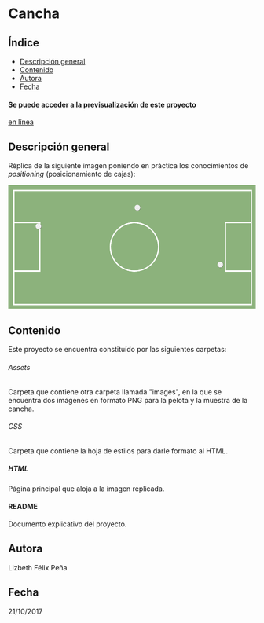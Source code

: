 Cancha
=============
Índice
------
* [Descripción general](#cabecera1)
* [Contenido](#cabecera2)
* [Autora](#cabecera3)
* [Fecha](#cabecera4)

#### Se puede acceder a la previsualización de este proyecto
[en línea](https://lizbethfp.github.io/cancha/)

Descripción general
-------------------
Réplica de la siguiente imagen poniendo en práctica los conocimientos de *positioning* (posicionamiento de cajas):

![cancha](assets/images/cancha.png)

Contenido
---------
Este proyecto se encuentra constituído por las siguientes carpetas:

###### Assets
Carpeta que contiene otra carpeta llamada "images", en la que se encuentra dos imágenes en formato PNG para la pelota y la muestra de la cancha.

###### CSS
Carpeta que contiene la hoja de estilos para darle formato al HTML.

##### HTML
Página principal que aloja a la imagen replicada.

#### README
Documento explicativo del proyecto.

Autora
------
Lizbeth Félix Peña

Fecha
-----
21/10/2017
